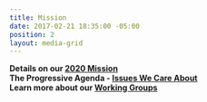 ```yaml
---
title: Mission
date: 2017-02-21 18:35:00 -05:00
position: 2
layout: media-grid
---
```


**Details on our [2020 Mission](../issues/2019-mission-and-resources.html)**
<BR>
**The Progressive Agenda - [Issues We Care About](../issues/issues-we-care-about.html)**
<BR>
**Learn more about our [Working Groups](../issues/working-groups.html)**